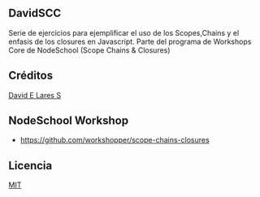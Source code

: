 ## DavidSCC

Serie de ejercicios para ejemplificar el uso de los Scopes,Chains y el enfasis de los closures en Javascript. Parte del programa de Workshops Core de NodeSchool (Scope Chains & Closures)

## Créditos
[David E Lares S](https://davidlares.com)

## NodeSchool Workshop
- https://github.com/workshopper/scope-chains-closures

## Licencia
[MIT](https://opensource.org/licenses/MIT)
